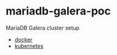 # mariadb-galera-poc
MariaDB Galera cluster setup
- [docker](./docker)
- [kubernetes](./kubernetes)
